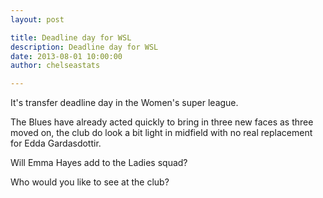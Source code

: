```yaml
---
layout: post

title: Deadline day for WSL
description: Deadline day for WSL
date: 2013-08-01 10:00:00
author: chelseastats

---
```


It's transfer deadline day in the Women's super league. 

The Blues have already acted quickly to bring in three  new faces as three moved on, the club do look a bit light in midfield with no real replacement for Edda Gardasdottir. 

Will Emma Hayes add to the Ladies squad? 

Who would you like to see at the club?

